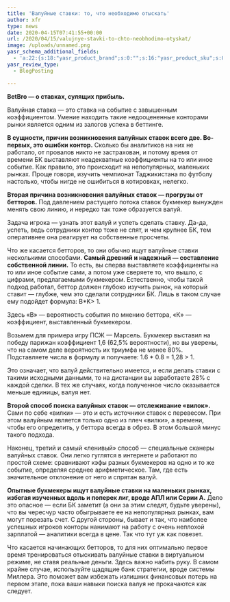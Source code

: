 ```yaml
---
title: 'Валуйные ставки: то, что необходимо отыскать'
author: xfr
type: news
date: 2020-04-15T07:41:55+00:00
url: /2020/04/15/valujnye-stavki-to-chto-neobhodimo-otyskat/
image: /uploads/unnamed.png
yasr_schema_additional_fields:
  - 'a:22:{s:18:"yasr_product_brand";s:0:"";s:16:"yasr_product_sku";s:0:"";s:37:"yasr_product_global_identifier_select";s:5:"gtin8";s:36:"yasr_product_global_identifier_value";s:0:"";s:18:"yasr_product_price";s:0:"";s:27:"yasr_product_price_currency";s:0:"";s:30:"yasr_product_price_valid_until";s:0:"";s:31:"yasr_product_price_availability";s:12:"Discontinued";s:22:"yasr_product_price_url";s:0:"";s:26:"yasr_localbusiness_address";s:0:"";s:29:"yasr_localbusiness_pricerange";s:0:"";s:28:"yasr_localbusiness_telephone";s:0:"";s:20:"yasr_recipe_cooktime";s:0:"";s:23:"yasr_recipe_description";s:0:"";s:20:"yasr_recipe_keywords";s:0:"";s:21:"yasr_recipe_nutrition";s:0:"";s:20:"yasr_recipe_preptime";s:0:"";s:26:"yasr_recipe_recipecategory";s:0:"";s:25:"yasr_recipe_recipecuisine";s:0:"";s:28:"yasr_recipe_recipeingredient";s:0:"";s:30:"yasr_recipe_recipeinstructions";s:0:"";s:17:"yasr_recipe_video";s:0:"";}'
yasr_review_type:
  - BlogPosting

---
```

**BetBro &#8212; о ставках, сулящих прибыль.**

Валуйная ставка &#8212; это ставка на событие с завышенным коэффициентом. Умение находить такие недооцененные конторами рынки является одним из залогов успеха в беттинге.

**В сущности, причин возникновения валуйных ставок всего две. Во-первых, это ошибки контор.** Сколько бы аналитиков на них не работало, от провалов никто не застрахован, и потому время от времени БК выставляют неадекватные коэффициенты на то или иное событие. Как правило, это происходит на непопулярных, маленьких рынках. Проще говоря, изучить чемпионат Таджикистана по футболу настолько, чтобы нигде не ошибиться в котировках, нелегко.

**Вторая причина возникновения валуйных ставок &#8212; прогрузы от бетторов.** Под давлением растущего потока ставок букмекер вынужден менять свою линию, и нередко так тоже образуется валуй.

Задача игрока &#8212; узнать этот валуй и успеть сделать ставку. Да-да, успеть, ведь сотрудники контор тоже не спят, и чем крупнее БК, тем оперативнее она реагирует на собственные просчеты.

Что же касается бетторов, то они обычно ищут валуйные ставки несколькими способами. **Самый древний и надежный &#8212; составление собственной линии.** То есть, вы сперва выставляете коэффициенты на то или иное событие сами, а потом уже сверяете то, что вышло, с цифрами, предлагаемыми букмекером. Естественно, чтобы такой подход работал, беттор должен глубоко изучить рынок, на который ставит &#8212; глубже, чем это сделали сотрудники БК. Лишь в таком случае ему подойдет формула: B*K> 1.

Здесь «В» &#8212; вероятность события по мнению беттора, «К» &#8212; коэффициент, выставленный букмекером.
  
Возьмем для примера игру ПСЖ &#8212; Марсель. Букмекер выставил на победу парижан коэффициент 1,6 (62,5% вероятности), но вы уверены, что на самом деле вероятность их триумфа не менее 80%. Подставляете числа в формулу и получаете: 1.6 * 0.8 = 1,28 > 1.

Это означает, что валуй действительно имеется, и если делать ставки с такими исходными данными, то на дистанции вы заработаете 28% с каждой сделки. В тех же случаях, когда полученное число оказывается меньше единицы, валуя нет.

**Второй способ поиска валуйных ставок &#8212; отслеживание «вилок».** Сами по себе «вилки» &#8212; это и есть источники ставок с перевесом. При этом валуйным является только одно из плеч «вилки», а времени, чтобы его определить, у беттора всегда в обрез. В этом большой минус такого подхода.

Наконец, третий и самый «ленивый» способ &#8212; специальные сканеры валуйных ставок. Они легко гуглятся в интернете и работают по простой схеме: сравнивают кэфы разных букмекеров на одно и то же событие, определяя среднее арифметическое. Там, где есть значительное отклонение от него и спрятан валуй.

**Опытные букмекеры ищут валуйные ставки на маленьких рынках, избегая изученных вдоль и поперек лиг, вроде АПЛ или Серии А.** Дело это опасное &#8212; если БК заметит (а они за этим следят, будьте уверены), что вы чересчур часто обыгрываете ее на непопулярных рынках, вам могут порезать счет. С другой стороны, бывает и так, что наиболее успешных игроков конторы нанимают на работу с очень неплохой зарплатой &#8212; аналитики всегда в цене. Так что тут уж как повезет.

Что касается начинающих бетторов, то для них оптимально первое время тренироваться отыскивать валуйные ставки в виртуальном режиме, не ставя реальные деньги. Здесь важно набить руку. В самом крайне случае, используйте щадящие банк стратегии, вроде системы Миллера. Это поможет вам избежать излишних финансовых потерь на первом этапе, пока ваши навыки поиска валуя не прокачаются как следует.